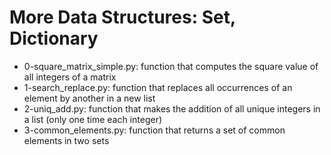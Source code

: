 # More Data Structures: Set, Dictionary
* 0-square_matrix_simple.py: function that computes the square value of all integers of a matrix
* 1-search_replace.py: function that replaces all occurrences of an element by another in a new list
* 2-uniq_add.py: function that makes the addition of all unique integers in a list (only one time each integer)
* 3-common_elements.py: function that returns a set of common elements in two sets
